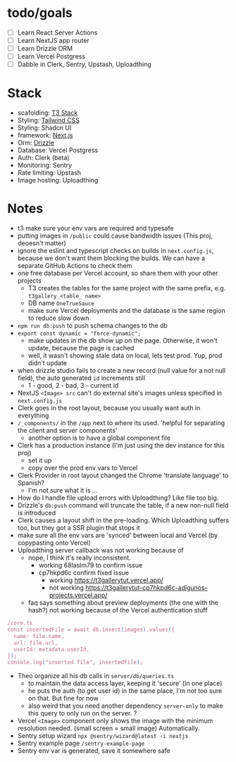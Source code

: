 # todo/goals

- [ ] Learn React Server Actions
- [ ] Learn NextJS app router
- [ ] Learn Drizzle ORM
- [ ] Learn Vercel Postgress
- [ ] Dabble in Clerk, Sentry, Upstash, Uploadthing

# Stack

- scafolding: [T3 Stack](https://create.t3.gg/)
- Styling: [Tailwind CSS](https://tailwindcss.com)
- Styling: Shadcn UI
- framework: [Next.js](https://nextjs.org)
- Orm: [Drizzle](https://orm.drizzle.team)
- Database: Vercel Postgress
- Auth: Clerk (beta)
- Monitoring: Sentry
- Rate limiting: Upstash
- Image hosting: Uploadthing

# Notes

- t3 make sure your env vars are required and typesafe
- putting images in `/public` could cause bandwidth issues (This proj, deoesn't matter)
- ignore the eslint and typescript checks on builds in `next.config.js`, because we don't want them blocking the builds. We can have a separate GitHub Actions to check them
- one free database per Vercel account, so share them with your other projects
  - T3 creates the tables for the same project with the same prefix, e.g. `t3gallery_<table_ name>`
  - DB name `OneTrueSauce`
  - make sure Vercel deployments and the database is the same region to reduce slow down
- `npm run db:push` to push schema changes to the db
- `export const dynamic = "force-dynamic";`
  - make updates in the db show up on the page. Otherwise, it won't update, because the page is cached
  - well, it wasn't showing stale data on local, lets test prod. Yup, prod didn't update
- when drizzle studio fails to create a new record (null value for a not null field), the auto generated `id` increments still
  - 1 - good, 2 - bad, 3 - current id
- NextJS `<Image> src` can't do external site's images unless specified in `next.config.js`
- Clerk goes in the root layout, because you usually want auth in everything
- `/_components/` in the `/app` next to where its used. 'helpful for separating the client and server components'
  - another option is to have a global component file
- Clerk has a production instance (I'm just using the dev instance for this proj)
  - set it up
  - copy over the prod env vars to Vercel
- Clerk Provider in root layout changed the Chrome 'translate language' to Spanish?
  - I'm not sure what it is ...
- How do I handle file upload errors with Uploadthing? Like file too big.
- Drizzle's `db:push` command will truncate the table, if a new non-null field is introduced
- Clerk causes a layout shift in the pre-loading. Which Uploadthing suffers too, but they got a SSR plugin that stops it
- make sure all the env vars are 'synced' between local and Vercel (by copypasting onto Vercel)
- Uploadthing server callback was not working because of
  - nope, I think it's really inconsistent.
    - working 68laslm79 to confirm issue
    - cp7hkpd6c confirm fixed issue
      - working https://t3gallerytut.vercel.app/
      - not working https://t3gallerytut-cp7hkpd6c-adigunos-projects.vercel.app/
  - faq says something about preview deployments (the one with the hash?) not working because of the Vercel authentication stuff

```js
/core.ts
const insertedFile = await db.insert(images).values({
  name: file.name,
  url: file.url,
  userId: metadata.userId,
});
console.log("inserted file", insertedFile);
```

- Theo organize all his db calls in `server/db/queries.ts`
  - to maintain the data access layer, keeping it 'secure' (in one place)
  - he puts the auth (to get user id) in the same place, I'm not too sure on that. But fine for now
  - also weird that you need another dependency `server-only` to make this query to only run on the server. ?
- Vercel `<Image>` component only shows the image with the minimum resolution needed. (small screen = small image) Automatically.
- Sentry setup wizard `npx @sentry/wizard@latest -i nextjs`
- Sentry example page `/sentry-example-page`
- Sentry env var is generated, save it somewhere safe
